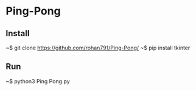 # Ping-Pong
## Install
~$ git clone https://github.com/rohan791/Ping-Pong/
~$ pip install tkinter

## Run

~$ python3 Ping Pong.py
